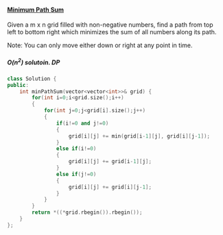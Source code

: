 #### [Minimum Path Sum]()

Given a m x n grid filled with non-negative numbers, find a path from top left to bottom right which minimizes the sum of all numbers along its path.

Note: You can only move either down or right at any point in time.


##### O(n<sup>2</sup>) solutoin. DP

```cpp
class Solution {
public:
    int minPathSum(vector<vector<int>>& grid) {
        for(int i=0;i<grid.size();i++)
        {
            for(int j=0;j<grid[i].size();j++)
            {
                if(i!=0 and j!=0)
                {
                    grid[i][j] += min(grid[i-1][j], grid[i][j-1]);
                }
                else if(i!=0)
                {
                    grid[i][j] += grid[i-1][j];
                }
                else if(j!=0)
                {
                    grid[i][j] += grid[i][j-1];
                }
            }
        }
        return *((*grid.rbegin()).rbegin());
    }
};
```